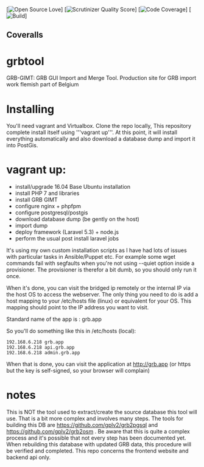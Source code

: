 [![Open Source Love](https://badges.frapsoft.com/os/gpl/gpl.svg?v=102)]
[![Scrutinizer Quality Score](https://scrutinizer-ci.com/g/gplv2/grbtool/badges/quality-score.png?s=4023c984fc1163a44f4220cd7d57406643ced9f2)]
[![Code Coverage](https://scrutinizer-ci.com/g/gplv2/grbtool/badges/coverage.png?s=531ebd5f55891dfc816ace082531adfb24d194e9)]
[![Build](https://scrutinizer-ci.com/g/gplv2/grbtool/badges/build.png?b=master)]

## Coveralls

# grbtool
GRB-GIMT: GRB GUI Import and Merge Tool.  Production site for GRB import work flemish part of Belgium

# Installing
You'll need vagrant and Virtualbox.  Clone the repo locally, This repository complete install itself using '''vagrant up'''.   At this point, it will install everything automatically and also download a database dump and import it into PostGis.

# vagrant up:

 - install/upgrade 16.04 Base Ubuntu installation
 - install PHP 7 and libraries
 - install GRB GIMT
 - configure nginx + phpfpm
 - configure postgresql/postgis
 - download database dump (be gently on the host)
 - import dump
 - deploy framework (Laravel 5.3) + node.js
 - perform the usual post install laravel jobs
 
It's using my own custom installation scripts as I have had lots of issues with particular tasks in Ansible/Puppet etc.  For example some wget commands fail with segfaults when you're not using --quiet option inside a provisioner.  The provisioner is therefor a bit dumb, so you should only run it once.

When it's done, you can visit the bridged ip remotely or the internal IP via the host OS to access the webserver.  The only thing you need to do is add a host mapping to your /etc/hosts file (linux) or equivalent for your OS.
This mapping should point to the IP address you want to visit.

Standard name of the app is : grb.app

So you'll do something like this in /etc/hosts (local):

    192.168.6.218 grb.app
    192.168.6.218 api.grb.app
    192.168.6.218 admin.grb.app

When that is done, you can visit the application at http://grb.app  (or https but the key is self-signed, so your browser will complain)

# notes

This is NOT the tool used to extract/create the source database this tool will use.  That is a bit more complex and involves many steps. The tools for building this DB are https://github.com/gplv2/grb2pgsql and  https://github.com/gplv2/grb2osm .  Be aware that this is quite a complex process and it's possible that not every step has been documented yet.  When rebuilding this database with updated GRB data, this procedure will be verified and completed.  This repo concerns the frontend website and backend api only.
